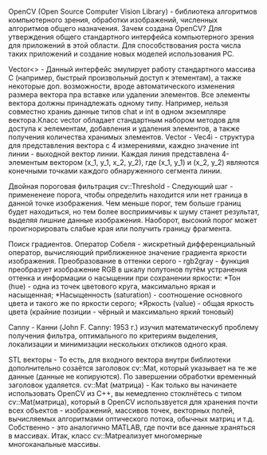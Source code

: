 OpenCV (Open Source Computer Vision Library) - библиотека алгоритмов компьютерного зрения, обработки изображений, численных алгоритмов общего назначения.
Зачем создана OpenCV? Для утверждения общего стандартного интерфейса компьютерного зрения для приложений в этой области. Для способствования роста числа таких приложений и создание новых моделей использования PC.

Vector<> - 
  Данный интерфейс эмулирует работу стандартного массива С (например, быстрый произвольный доступ к этементам), а также некоторые доп. возможности, вроде автоматического изменения размера вектора пра вставке или удалении элементов. Все элементы вектора должны принадлежать одному типу. Например, нельзя совместно храниь данные типов chat и int в одном экземпляре вектора.Класс vector обладает стандартным набором методов для доступа к эелементам, добавления и удаления элементов, а также получения количества хранимых элементов.
Vector<Vec4i> - 
  Vec4i - структура для представления вектора с 4 измерениями, каждно значение int линии - выходной вектор линии. Каждая линия представлена 4-элементым вектором (х_1, у_1, х_2, у_2), где (х_1, у_1) и (х_2, у_2) являются конечными точками каждого обнаруженного сегмента линии.
  
Двойная пороговая фильтрация cv::Threshold - 
  Следующий шаг - примененеие порога, чтобы определить находится или нет граница в данной точке изображения. Чем меньше порог, тем больше границ будет находиться, но тем более восприимчивы к шуму станет результат, выделяя лишние данные изображения. Наоборот, высокий порог может проигнорировать слабые края или получить границу фрагмента.
  
Поиск градиентов. 
  Оператор Собеля - жискретный дифференциальный оператор, вычисляющий приближенное значение градиента яркости изображения.
Преобразование в оттенки серого - 
  rgb2gray - функция преобразует изображение RGB в шкалу полутонов путём устранения оттенка и информации о насыщении при сохранении яркости:
  *Тон (hue) - одна из точек цветового круга, максимально яркая и насыщенная;
  *Насыщенность (saturation) - соотношение основного цвета и такого же по яркости серого;
  *Яркость (value) - общая яркость цвета (крайние позиции - чёрный и максимально яркий тоновый)
  
Canny - 
  Канни (John F. Canny: 1953 г.) изучил математическуб проблему получения фильтра, оптимального по критериям выделения, локализации и минимизации нескольких откликов одного края.
  
STL векторы - 
  То есть, для входного вектора внутри библиотеки дополнительно созаётся заголовок cv::Mat, который указывает на те же данные (данные не копируются). По завершении обработки временный заголовок удаляется.
cv::Mat (матрица) - 
  Как только вы начинаете использовать OpenCV из C++, вы немедленно стоклнётесь с типом cv::Mat(матрица), который в OpenCV использвуется для хранения почти всех объектов - изображений, массивов точек, векторных полей, вычисляемых алгоритмами оптического потока, обычных матриц и т.д. Собственно - это аналогично MATLAB, где почти все данные храняться в массивах. Итак, класс cv::Matреализует многомерные многоканальные массивы.
